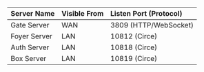 |Server Name|Visible From|Listen Port (Protocol)|
|:----------|:-----------|:---------------------|
|Gate Server|WAN|3809 (HTTP/WebSocket)|
|Foyer Server|LAN|10812 (Circe)|
|Auth Server|LAN|10818 (Circe)|
|Box Server|LAN|10819 (Circe)|
